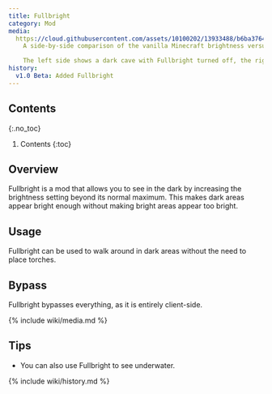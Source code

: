 ```yaml
---
title: Fullbright
category: Mod
media:
  https://cloud.githubusercontent.com/assets/10100202/13933488/b6ba3764-efad-11e5-8764-c9ed2030f8ec.jpg: |
    A side-by-side comparison of the vanilla Minecraft brightness versus Fullbright.

    The left side shows a dark cave with Fullbright turned off, the right side shows the same cave with Fullbright turned on. The left side is almost pitch black while the right side looks normal.
history:
  v1.0 Beta: Added Fullbright
---
```

## Contents
{:.no_toc}
1. Contents
{:toc}

## Overview
Fullbright is a mod that allows you to see in the dark by increasing the brightness setting beyond its normal maximum. This makes dark areas appear bright enough without making bright areas appear too bright.

## Usage
Fullbright can be used to walk around in dark areas without the need to place torches.

## Bypass
Fullbright bypasses everything, as it is entirely client-side.

{% include wiki/media.md %}

## Tips
- You can also use Fullbright to see underwater.

{% include wiki/history.md %}

<!--
## Related
- AntiBlind
-->
